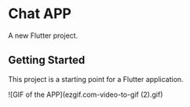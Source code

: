 # Chat APP

A new Flutter project.

## Getting Started

This project is a starting point for a Flutter application.

![GIF of the APP](ezgif.com-video-to-gif (2).gif)
